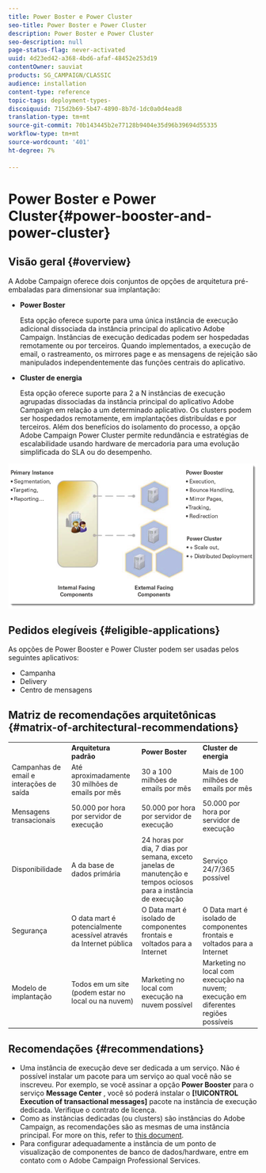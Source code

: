```yaml
---
title: Power Boster e Power Cluster
seo-title: Power Boster e Power Cluster
description: Power Boster e Power Cluster
seo-description: null
page-status-flag: never-activated
uuid: 4d23ed42-a368-4bd6-afaf-48452e253d19
contentOwner: sauviat
products: SG_CAMPAIGN/CLASSIC
audience: installation
content-type: reference
topic-tags: deployment-types-
discoiquuid: 715d2b69-5b47-4890-8b7d-1dc0a0d4ead8
translation-type: tm+mt
source-git-commit: 70b143445b2e77128b9404e35d96b39694d55335
workflow-type: tm+mt
source-wordcount: '401'
ht-degree: 7%

---
```



# Power Boster e Power Cluster{#power-booster-and-power-cluster}

## Visão geral {#overview}

A Adobe Campaign oferece dois conjuntos de opções de arquitetura pré-embaladas para dimensionar sua implantação:

* **Power Boster**

   Esta opção oferece suporte para uma única instância de execução adicional dissociada da instância principal do aplicativo Adobe Campaign. Instâncias de execução dedicadas podem ser hospedadas remotamente ou por terceiros. Quando implementados, a execução de email, o rastreamento, os mirrores page e as mensagens de rejeição são manipulados independentemente das funções centrais do aplicativo.

* **Cluster de energia**

   Esta opção oferece suporte para 2 a N instâncias de execução agrupadas dissociadas da instância principal do aplicativo Adobe Campaign em relação a um determinado aplicativo. Os clusters podem ser hospedados remotamente, em implantações distribuídas e por terceiros. Além dos benefícios do isolamento do processo, a opção Adobe Campaign Power Cluster permite redundância e estratégias de escalabilidade usando hardware de mercadoria para uma evolução simplificada do SLA ou do desempenho.

![](assets/architectural_options_diagram.png)

## Pedidos elegíveis {#eligible-applications}

As opções de Power Booster e Power Cluster podem ser usadas pelos seguintes aplicativos:

* Campanha
* Delivery
* Centro de mensagens

## Matriz de recomendações arquitetônicas {#matrix-of-architectural-recommendations}

<table> 
 <tbody> 
  <tr> 
   <td> </td> 
   <td> <strong>Arquitetura padrão</strong><br /> </td> 
   <td> <strong>Power Boster</strong><br /> </td> 
   <td> <strong>Cluster de energia</strong><br /> </td> 
  </tr> 
  <tr> 
   <td> Campanhas de email e interações de saída<br /> </td> 
   <td> Até aproximadamente 30 milhões de emails por mês<br /> </td> 
   <td> 30 a 100 milhões de emails por mês<br /> </td> 
   <td> Mais de 100 milhões de emails por mês<br /> </td> 
  </tr> 
  <tr> 
   <td> Mensagens transacionais<br /> </td> 
   <td> 50.000 por hora por servidor de execução<br /> </td> 
   <td> 50.000 por hora por servidor de execução<br /> </td> 
   <td> 50.000 por hora por servidor de execução<br /> </td> 
  </tr> 
  <tr> 
   <td> Disponibilidade<br /> </td> 
   <td> A da base de dados primária<br /> </td> 
   <td> 24 horas por dia, 7 dias por semana, exceto janelas de manutenção e tempos ociosos para a instância de execução<br /> </td> 
   <td> Serviço 24/7/365 possível<br /> </td> 
  </tr> 
  <tr> 
   <td> Segurança<br /> </td> 
   <td> O data mart é potencialmente acessível através da Internet pública<br /> </td> 
   <td> O Data mart é isolado de componentes frontais e voltados para a Internet<br /> </td> 
   <td> O Data mart é isolado de componentes frontais e voltados para a Internet<br /> </td> 
  </tr> 
  <tr> 
   <td> Modelo de implantação<br /> </td> 
   <td> Todos em um site (podem estar no local ou na nuvem)<br /> </td> 
   <td> Marketing no local com execução na nuvem possível<br /> </td> 
   <td> Marketing no local com execução na nuvem; execução em diferentes regiões possíveis<br /> </td> 
  </tr> 
 </tbody> 
</table>

## Recomendações {#recommendations}

* Uma instância de execução deve ser dedicada a um serviço. Não é possível instalar um pacote para um serviço ao qual você não se inscreveu. Por exemplo, se você assinar a opção **Power Booster** para o serviço **Message Center** , você só poderá instalar o **[!UICONTROL Execution of transactional messages]** pacote na instância de execução dedicada. Verifique o contrato de licença.
* Como as instâncias dedicadas (ou clusters) são instâncias do Adobe Campaign, as recomendações são as mesmas de uma instância principal. For more on this, refer to [this document](../../production/using/foreword.md).
* Para configurar adequadamente a instância de um ponto de visualização de componentes de banco de dados/hardware, entre em contato com o Adobe Campaign Professional Services.

